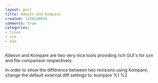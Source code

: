 ```yaml
---
layout: post
title: Kdesvn and Kompare
created: 1228140059
comments: true
categories:
- linux
- svn
- kde
---
```

<p>
Kdesvn and Kompare are two very nice tools providing rich GUI's for svn and file comparison respectively. 
</p>
<p>
In order to show the difference between two revisions using Kompare, change the default external diff settings to:
kompare %1 %2
</p>
<p>
&nbsp;
</p>
